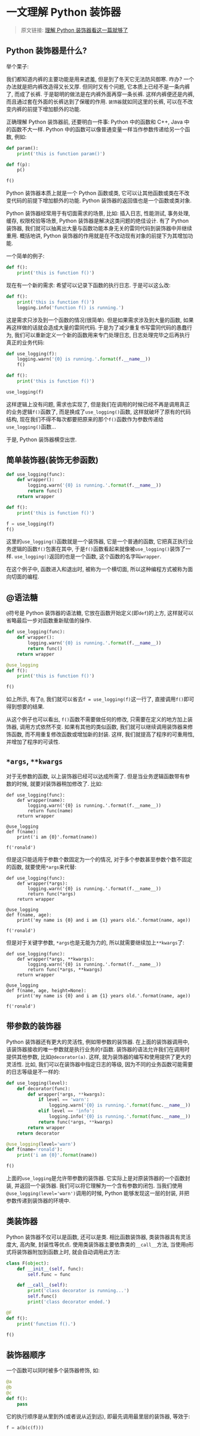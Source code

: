 # 一文理解 Python 装饰器

> 原文链接: [理解 Python 装饰器看这一篇就够了](https://foofish.net/python-decorator.html)

## Python 装饰器是什么?

举个栗子:

我们都知道内裤的主要功能是用来遮羞, 但是到了冬天它无法防风御寒. 咋办? 一个办法就是把内裤改造得又长又厚. 但同时又有个问题, 它本质上已经不是一条内裤了, 而成了长裤. 于是聪明的做法是在内裤外面再穿一条长裤. 这样内裤便还是内裤, 而且通过套在外面的长裤达到了保暖的作用. `装饰器`就如同这里的长裤, 可以在不改变内裤的前提下增加额外的功能.

正确理解 Python 装饰器前, 还要明白一件事: Python 中的函数和 C++, Java 中的函数不大一样. Python 中的函数可以像普通变量一样当作参数传递给另一个函数, 例如:

```python
def param():
    print('this is function param()')

def f(p):
    p()

f()
```

Python 装饰器本质上就是一个 Python 函数或类, 它可以让其他函数或类在不改变代码的前提下增加额外的功能. Python 装饰器的返回值也是一个函数或类对象.

Python 装饰器经常用于有切面需求的场景, 比如: 插入日志, 性能测试, 事务处理, 缓存, 权限校验等场景, Python 装饰器是解决这类问题的绝佳设计. 有了 Python 装饰器, 我们就可以抽离出大量与函数功能本身无关的雷同代码到装饰器中并继续重用. 概括地讲, Python 装饰器的作用就是在不改动现有对象的前提下为其增加功能.

一个简单的例子:

```python
def f():
    print('this is function f()')
```

现在有一个新的需求: 希望可以记录下函数的执行日志. 于是可以这么改:

```python
def f():
    print('this is function f()')
    logging.info('function f() is running.')
```

这是需求只涉及到一个函数的情况(很简单). 但是如果需求涉及到大量的函数, 如果再这样做的话就会造成大量的雷同代码. 于是为了减少重复书写雷同代码的愚蠢行为, 我们可以重新定义一个新的函数用来专门处理日志, 日志处理完毕之后再执行真正的业务代码:

```python
def use_logging(f):
    logging.warn('{0} is running.'.format(f.__name__))
    f()

def f():
    print('this is function f()')

use_logging(f)
```

这样逻辑上没有问题, 需求也实现了, 但是我们在调用的时候已经不再是调用真正的业务逻辑`f()`函数了, 而是换成了`use_logging()`函数, 这样就破坏了原有的代码结构, 现在我们不得不每次都要把原来的那个`f()`函数作为参数传递给`use_logging()`函数...

于是, Python 装饰器横空出世.

## 简单装饰器(装饰无参函数)

```python
def use_logging(func):
    def wrapper():
        logging.warn('{0} is running.'.format(f.__name__))
        return func()
    return wrapper

def f():
    print('this is function f()')

f = use_logging(f)
f()
```

这里的`use_logging()`函数就是一个装饰器, 它是一个普通的函数, 它把真正执行业务逻辑的函数`f()`包裹在其中, 于是`f()`函数看起来就像被`use_logging()`装饰了一样. `use_logging()`返回的也是一个函数, 这个函数的名字叫`wrapper`.

在这个例子中, 函数进入和退出时, 被称为一个横切面, 所以这种编程方式被称为面向切面的编程.

## @语法糖

`@`符号是 Python 装饰器的语法糖, 它放在函数开始定义(即`def`)的上方, 这样就可以省略最后一步对函数重新赋值的操作.

```python
def use_logging(func):
    def wrapper():
        logging.warn('{0} is running.'.format(f.__name__))
        return func()
    return wrapper

@use_logging
def f():
    print('this is function f()')

f()
```

如上所示, 有了`@`, 我们就可以省去`f = use_logging(f)`这一行了, 直接调用`f()`即可得到想要的结果.

从这个例子也可以看出, `f()`函数不需要做任何的修改, 只需要在定义的地方加上装饰器, 调用方式依然不变. 如果有其他的类似函数, 我们就可以继续调用装饰器来修饰函数, 而不用重复修改函数或增加新的封装. 这样, 我们就提高了程序的可重用性, 并增加了程序的可读性.

## `*args`, `**kwargs`

对于无参数的函数, 以上装饰器已经可以达成所需了. 但是当业务逻辑函数带有参数的时候, 就要对装饰器稍加修改了. 比如:

```python{2,4}
def use_logging(func):
    def wrapper(name):
        logging.warn('{0} is running.'.format(f.__name__))
        return func(name)
    return wrapper

@use_logging
def f(name):
    print('i am {0}'.format(name))

f('ronald')
```

但是这只能适用于参数个数固定为一个的情况, 对于多个参数甚至参数个数不固定的函数, 就要使用`*args`来代替:

```python{2,4}
def use_logging(func):
    def wrapper(*args):
        logging.warn('{0} is running.'.format(f.__name__))
        return func(*args)
    return wrapper

@use_logging
def f(name, age):
    print('my name is {0} and i am {1} years old.'.format(name, age))

f('ronald')
```

但是对于关键字参数, `*args`也是无能为力的, 所以就需要继续加上`**kwargs`了:

```python{2,4}
def use_logging(func):
    def wrapper(*args, **kwargs):
        logging.warn('{0} is running.'.format(f.__name__))
        return func(*args, **kwargs)
    return wrapper

@use_logging
def f(name, age, height=None):
    print('my name is {0} and i am {1} years old.'.format(name, age))

f('ronald')
```

## 带参数的装饰器

Python 装饰器还有更大的灵活性, 例如带参数的装饰器. 在上面的装饰器调用中, 该装饰器接收的唯一参数就是执行业务的`f`函数. 装饰器的语法允许我们在调用时提供其他参数, 比如`@decorator(a)`. 这样, 就为装饰器的编写和使用提供了更大的灵活性. 比如, 我们可以在装饰器中指定日志的等级, 因为不同的业务函数可能需要的日志等级是不一样的:

```python
def use_logging(level):
    def decorator(func):
        def wrapper(*args, **kwargs):
            if level == 'warn':
                logging.warn('{0} is running.'.format(func.__name__))
            elif level == 'info':
                logging.info('{0} is running.'.format(func.__name__))
            return func(*args, **kwargs)
        return wrapper
    return decorator

@use_logging(level='warn')
def f(name='ronald'):
    print('i am {0}'.format(name))

f()
```

上面的`use_logging`是允许带参数的装饰器. 它实际上是对原装饰器的一个函数封装, 并返回一个装饰器. 我们可以将它理解为一个含有参数的闭包. 当我们使用`@use_logging(level='warn')`调用的时候, Python 能够发现这一层的封装, 并把参数传递到装饰器的环境中.

## 类装饰器

Python 装饰器不仅可以是函数, 还可以是类. 相比函数装饰器, 类装饰器具有灵活度大, 高内聚, 封装性等优点. 使用类装饰器主要依靠类的`__call__`方法, 当使用`@`形式将装饰器附加到函数上时, 就会自动调用此方法:

```python
class F(object):
    def __init__(self, func):
        self.func = func

    def __call__(self):
        print('class decorator is running...')
        self.func()
        print('class decorator ended.')

@F
def f():
    print('function f().')

f()
```

<!-- ## functools.wraps

使用装饰器极大地复用了代码, 但是有一个缺点就是原函数的元信息不见了. 比如函数的`docstring`, `__name__`, 参数列表, 如下例:

```python
def logged(func):
    def with_logging(*args, **kwargs):
        print(func.__name__)
        print(func.__doc__)
        return func(*args, **kwargs)
    return with_logging

@logged
def f(x):
   """does some math"""
   return x + x * x

f(5)
``` -->

## 装饰器顺序

一个函数可以同时被多个装饰器修饰, 如:

```python
@a
@b
@c
def f():
    pass

```

它的执行顺序是从里到外(或者说从近到远), 即最先调用最里层的装饰器, 等效于:

```python
f = a(b(c(f)))
```

